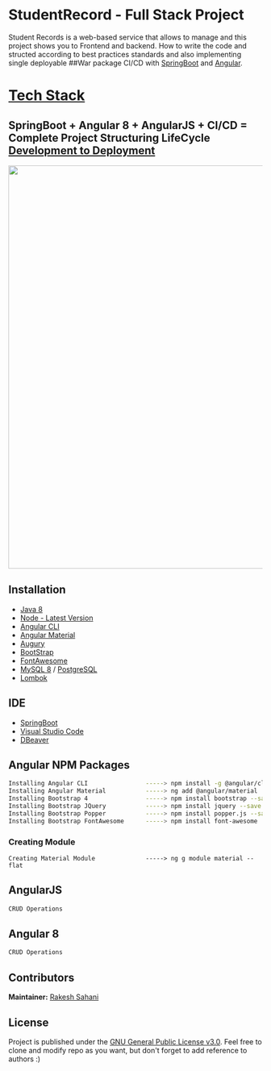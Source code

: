# StudentRecord - Full Stack Project
Student Records is a web-based service that allows to manage and this project shows you to Frontend and backend.
How to write the code and structed according to best practices standards and also implementing single deployable ##War package CI/CD with [SpringBoot](https://spring.io/) and [Angular](https://angular.io/).
 
# [Tech Stack](https://github.com/Only1Ryu/StudentRecord/blob/master/img.png)
## SpringBoot + Angular 8 + AngularJS + CI/CD = Complete Project Structuring LifeCycle [Development to Deployment](https://github.com/Only1Ryu/StudentRecord/blob/master/img.png)

<p align="center">
<img width="800px"  src="https://github.com/Only1Ryu/StudentRecord/blob/master/Banner.png">
</p>

## Installation

* [Java 8](https://www.oracle.com/technetwork/java/javase/downloads/jdk8-downloads-2133151.html)
* [Node - Latest Version](https://nodejs.org/en/)
* [Angular CLI](https://cli.angular.io/)
* [Angular Material](https://material.angular.io/)
* [Augury](https://augury.rangle.io/)
* [BootStrap](https://getbootstrap.com/)
* [FontAwesome](https://fontawesome.com/)
* [MySQL 8](https://www.mysql.com/) / [PostgreSQL](https://www.postgresql.org/)
* [Lombok](https://projectlombok.org/)


## IDE 

* [SpringBoot](https://spring.io/)
* [Visual Studio Code](https://code.visualstudio.com/)
* [DBeaver](https://dbeaver.io/)


## Angular NPM Packages
```bash
Installing Angular CLI                -----> npm install -g @angular/cli
Installing Angular Material           -----> ng add @angular/material
Installing Bootstrap 4                -----> npm install bootstrap --save
Installing Bootstrap JQuery           -----> npm install jquery --save
Installing Bootstrap Popper           -----> npm install popper.js --save
Installing Bootstrap FontAwesome      -----> npm install font-awesome 
```

### Creating Module
```
Creating Material Module              -----> ng g module material --flat
```
## AngularJS
```bash
CRUD Operations
```

## Angular 8 
```bash
CRUD Operations
```

## Contributors

**Maintainer:** [Rakesh Sahani](https://github.com/Only1Ryu)

## License

Project is published under the [GNU General Public License v3.0](/LICENSE).
Feel free to clone and modify repo as you want, but don't forget to add reference to authors :)
